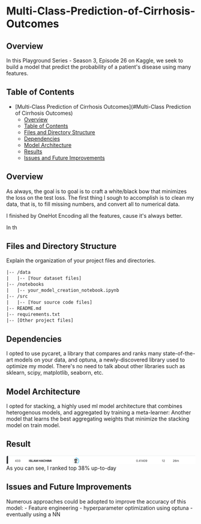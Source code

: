 # Multi-Class-Prediction-of-Cirrhosis-Outcomes

## Overview

In this Playground Series - Season 3, Episode 26 on Kaggle, we seek to build a model that predict the probability of a patient's disease using many features.

## Table of Contents

- [Multi-Class Prediction of Cirrhosis Outcomes](#Multi-Class Prediction of Cirrhosis Outcomes)
  - [Overview](#overview)
  - [Table of Contents](#table-of-contents)
  - [Files and Directory Structure](#files-and-directory-structure)
  - [Dependencies](#dependencies)
  - [Model Architecture](#model-architecture)
  - [Results](#results)
  - [Issues and Future Improvements](#issues-and-future-improvements)

## Overview

As always, the goal is to goal is to craft a white/black bow that minimizes the loss on the test loss.
The first thing I sough to accomplish is to clean my data, that is, to fill missing numbers, and convert all to numerical data.

I finished by OneHot Encoding all the features, cause it's always better.

In th

## Files and Directory Structure

Explain the organization of your project files and directories.

```plaintext
|-- /data
|   |-- [Your dataset files]
|-- /notebooks
|   |-- your_model_creation_notebook.ipynb
|-- /src
|   |-- [Your source code files]
|-- README.md
|-- requirements.txt
|-- [Other project files]
```

## Dependencies
I opted to use pycaret, a library that compares and ranks many state-of-the-art models on your data, and optuna, a newly-discovered library used to optimize my model.
There's no need to talk about other libraries such as sklearn, scipy, matplotlib, seaborn, etc.

## Model Architecture
I opted for stacking, a highly used ml model architecture that combines heterogenous models, and aggregated by training a meta-learner: Another model that learns the best aggregating weights that minimize the stacking model on train model.

## Result
![Kaggle Ranking](images/ranking.png)
As you can see, I ranked top 38% up-to-day

## Issues and Future Improvements

Numerous approaches could be adopted to improve the accuracy of this model:
    - Feature engineering
    - hyperparameter optimization using optuna
    - eventually using a NN